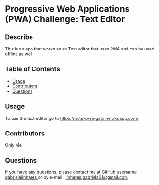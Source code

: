 # Progressive Web Applications (PWA) Challenge: Text Editor

## Describe
  This is an app that works as an Text editor that uses PWA and can be used offline as well

  ## Table of Contents
  * [Usage](#usage)
  * [Contributors](#contributors)
  * [Questions](#questions)
  
   ## Usage
 To use the text editor go to https://note-pwa-gabi.herokuapp.com/
  
  ## Contributors
  Only Me
 
  
  ## Questions 
  If you have any questions, please contact me at GitHub username <a href="https://github.com/gabrielalinhares"> gabrielalinhares </a> or by e-mail :
  linhares.gabriela01@gmail.com
